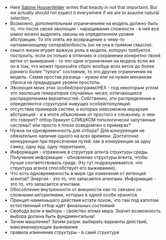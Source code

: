* Here [Sabine Hossenfelder](http://www.math.columbia.edu/~woit/wordpress/?p=10314) writes that beauty in not that importaint. But we actually should not expect it everywhere if we are to assume natural selection.
* Возможно, дополнительным ограничением на модель должно быть то, что после своей эволюции - наращивания сложности - в ней все равно можно выделить законы на определенном уровне абстракции. То это опять же возвращение к чему-то напоминающему сепарабелбность (но не она в прямом смысле).
* смысл жизни играет важную роль в модели, которую требуется построить. если он только в отличиях и сохранении конкретно твоей ветки от вымирания - то это одни ограничения на модель если же он в том, что может произойти сброс вообще всех веток до более раннего более "тупого" состояния, то это другие ограничения на модель. Самая простая разница - нужен или не нужен механизм сброса на предыдущие уровни простоты.
* Эволюция моих этих особей/программ/НЕХ - под некоторым углом это эволюция генераторов случайных чисел, отличающихся распределением вероятностей. Собственно, эти распределения и определяются структурой живущих особей/популяций.
* отсутствие примеров систем, в которых невозможна иерархия абстракций - и в итоге объяснение от простого к сложному. о чем это говорит? отбор бракует СЛИШКОМ топологически запутанные системы? или просто я плохо осведомлен о примерах?
* Нужна ли одновременность для отбора? Для конкуренции не обязательно наличие одного на всех времени. Достаточно конкуренции при пересечении путей: как в конкуренции за одну самку, одну еду, одну территорию,
* Информация - отражение в структуре агента структуры среды. Получение информации - обновление структуры агента, чтобы лучше соответствовать среде. (Ну тут подразумевается, что структура агента способствует его выживанию).
* Что есть одновременность в мире где изменения от интенций агентов? Энергия - это то, что запасается агентами. Информация - это то, что запасается агентами.
* Обособление внутренности от внешности как-то связано со сложными алгоритмами, которые в одной особи хранятся.
* Принцип наименьшего действия кстати похож, что там под капотом естественный отбор идёт финальных состояний
* Свобода воли и выбора - свойство атома мира. Значит возможность выбора должна быть фундаментальна!
* Зачем мышление? Зачем разум: выбирать варианты действий, максимизирующие выживание
* правила изменения структуры - в самй структуре
